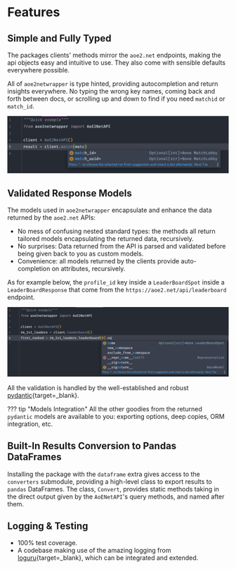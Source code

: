# Features

## Simple and Fully Typed

The packages clients' methods mirror the `aoe2.net` endpoints, making the api objects easy and intuitive to use.
They also come with sensible defaults everywhere possible.

All of `aoe2netwrapper` is type hinted, providing autocompletion and return insights everywhere.
No typing the wrong key names, coming back and forth between docs, or scrolling up and down to find if you need `matchid` or `match_id`.

![parameter_autocompletion](assets/parameter_autocompletion.png)

## Validated Response Models

The models used in `aoe2netwrapper` encapsulate and enhance the data returned by the `aoe2.net` APIs:

* No mess of confusing nested standard types: the methods all return tailored models encapsulating the returned data, recursively.
* No surprises: Data returned from the API is parsed and validated before being given back to you as custom models.
* Convenience: all models returned by the clients provide auto-completion on attributes, recursively.

As for example below, the `profile_id` key inside a `LeaderBoardSpot` inside a `LeaderBoardResponse` that come from the `https://aoe2.net/api/leaderboard` endpoint.

![attribute_autocompletion](assets/attribute_autocompletion.png)

All the validation is handled by the well-established and robust [pydantic][pydantic_repo]{target=_blank}.

??? tip "Models Integration"
    All the other goodies from the returned `pydantic` models are available to you: exporting options, deep copies, ORM integration, etc.

## Built-In Results Conversion to Pandas DataFrames

Installing the package with the `dataframe` extra gives access to the `converters` submodule, providing a high-level class to export results to `pandas` DataFrames.
The class, `Convert`, provides static methods taking in the direct output given by the `AoENetAPI`'s query methods, and named after them.

## Logging & Testing

* 100% test coverage.
* A codebase making use of the amazing logging from [loguru][loguru_repo]{target=_blank}, which can be integrated and extended.

[pydantic_repo]: https://github.com/samuelcolvin/pydantic
[loguru_repo]: https://github.com/delgan/loguru